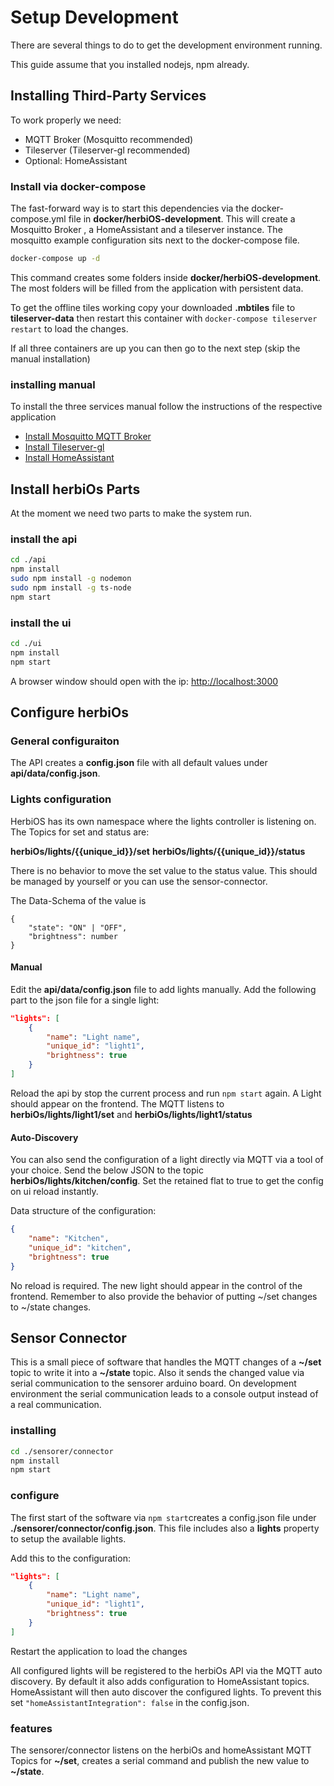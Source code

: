 # Setup Development

There are several things to do to get the development environment running.

This guide assume that you installed nodejs, npm already.

## Installing Third-Party Services

To work properly we need:

- MQTT Broker (Mosquitto recommended)
- Tileserver (Tileserver-gl recommended)
- Optional: HomeAssistant

### Install via docker-compose

The fast-forward way is to start this dependencies via the docker-compose.yml file in **docker/herbiOS-development**. This will create a Mosquitto Broker , a HomeAssistant and a tileserver instance. The mosquitto example configuration sits next to the docker-compose file.

```bash
docker-compose up -d
```

This command creates some folders inside **docker/herbiOS-development**. The most folders will be filled from the application with persistent data.

To get the offline tiles working copy your downloaded **.mbtiles** file to **tileserver-data** then restart this container with `docker-compose tileserver restart` to load the changes.

If all three containers are up you can then go to the next step (skip the manual installation)

### installing manual

To install the three services manual follow the instructions of the respective application

- [Install Mosquitto MQTT Broker](https://mosquitto.org/download/)
- [Install Tileserver-gl](https://github.com/maptiler/tileserver-gl)
- [Install HomeAssistant](https://www.home-assistant.io/installation/)

## Install herbiOs Parts

At the moment we need two parts to make the system run.

### install the api

```bash
cd ./api
npm install
sudo npm install -g nodemon
sudo npm install -g ts-node
npm start
```

### install the ui

```bash
cd ./ui
npm install
npm start
```

A browser window should open with the ip: [http://localhost:3000](http://localhost:3000)


## Configure herbiOs

### General configuraiton

The API creates a **config.json** file with all default values under **api/data/config.json**.

### Lights configuration

HerbiOS has its own namespace where the lights controller is listening on. The Topics for set and status are:

**herbiOs/lights/{{unique_id}}/set**
**herbiOs/lights/{{unique_id}}/status**

There is no behavior to move the set value to the status value. This should be managed by yourself or you can use the sensor-connector.

The Data-Schema of the value is

```
{
    "state": "ON" | "OFF",
    "brightness": number
}
```

#### Manual

Edit the **api/data/config.json** file to add lights manually. Add the following part to the json file for a single light:

```json
"lights": [
    {
        "name": "Light name",
        "unique_id": "light1",
        "brightness": true
    }
]
```

Reload the api by stop the current process and run `npm start` again. A Light should appear on the frontend. The MQTT listens to **herbiOs/lights/light1/set** and **herbiOs/lights/light1/status**

#### Auto-Discovery

You can also send the configuration of a light directly via MQTT via a tool of your choice. Send the below JSON to the topic **herbiOs/lights/kitchen/config**. Set the retained flat to true to get the config on ui reload instantly.

Data structure of the configuration:
```json
{
    "name": "Kitchen",
    "unique_id": "kitchen",
    "brightness": true
}
```

No reload is required. The new light should appear in the control of the frontend. Remember to also provide the behavior of putting ~/set changes to ~/state changes.

## Sensor Connector

This is a small piece of software that handles the MQTT changes of a **~/set** topic to write it into a **~/state** topic. Also it sends the changed value via serial communication to the sensorer arduino board. On development environment the serial communication leads to a console output instead of a real communication.

### installing

```bash
cd ./sensorer/connector
npm install
npm start
```

### configure

The first start of the software via `npm start`creates a config.json file under **./sensorer/connector/config.json**.
This file includes also a **lights** property to setup the available lights.

Add this to the configuration:
```json
"lights": [
    {
        "name": "Light name",
        "unique_id": "light1",
        "brightness": true
    }
]
```

Restart the application to load the changes

All configured lights will be registered to the herbiOs API via the MQTT auto discovery. By default it also adds configuration to HomeAssistant topics. HomeAssistant will then auto discover the configured lights. To prevent this set `"homeAssistantIntegration": false` in the config.json.

### features

The sensorer/connector listens on the herbiOs and homeAssistant MQTT Topics for **~/set**, creates a serial command and publish the new value to **~/state**.

